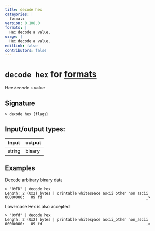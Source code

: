 ```yaml
---
title: decode hex
categories: |
  formats
version: 0.108.0
formats: |
  Hex decode a value.
usage: |
  Hex decode a value.
editLink: false
contributors: false
---
```

<!-- This file is automatically generated. Please edit the command in https://github.com/nushell/nushell instead. -->

# `decode hex` for [formats](/commands/categories/formats.md)

<div class='command-title'>Hex decode a value.</div>

## Signature

```> decode hex {flags} ```


## Input/output types:

| input  | output |
| ------ | ------ |
| string | binary |
## Examples

Decode arbitrary binary data
```nu
> "09FD" | decode hex
Length: 2 (0x2) bytes | printable whitespace ascii_other non_ascii
00000000:   09 fd                                                _×

```

Lowercase Hex is also accepted
```nu
> "09fd" | decode hex
Length: 2 (0x2) bytes | printable whitespace ascii_other non_ascii
00000000:   09 fd                                                _×

```
